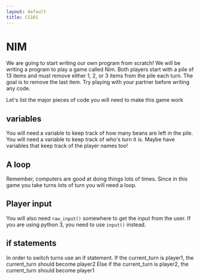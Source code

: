 ```yaml
---
layout: default
title: CS101
---
```


# NIM

We are going to start writing our own program from scratch! We will be writing a program to play a game called Nim.
Both players start with a pile of 13 items and must remove either 1, 2, or 3 items from the pile each turn.
The goal is to remove the last item. Try playing with your partner before writing any code.

Let's list the major pieces of code you will need to make this game work

## variables

   You will need a variable to keep track of how many beans are left in the pile.
   You will need a variable to keep track of who's turn it is.
   Maybe have variables that keep track of the player names too!

## A loop

   Remember, computers are good at doing things lots of times. Since in this game you take turns lots of turn you will need a loop.

## Player input
   You will also need ```raw_input()``` somewhere to get the input from the user. If you are using python 3, you need to use ```input()``` instead.

## if statements
   In order to switch turns use an if statement.
   If the current_turn is player1, the current_turn should become player2
   Else if the current_turn is player2, the current_turn should become player1
